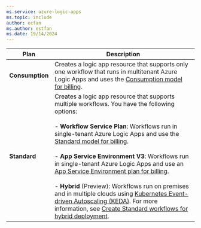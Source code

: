 ```yaml
---
ms.service: azure-logic-apps
ms.topic: include
author: ecfan
ms.author: estfan
ms.date: 19/14/2024
---
```


   | Plan | Description |
   |------|-------------|
   | **Consumption** | Creates a logic app resource that supports only one workflow that runs in multitenant Azure Logic Apps and uses the [Consumption model for billing](../logic-apps-pricing.md#consumption-pricing). |
   | **Standard** | Creates a logic app resource that supports multiple workflows. You have the following options: <br><br>- **Workflow Service Plan**: Workflows run in single-tenant Azure Logic Apps and use the [Standard model for billing](../logic-apps-pricing.md#standard-pricing). <br><br>- **App Service Environment V3**: Workflows run in single-tenant Azure Logic Apps and use an [App Service Environment plan for billing](../../app-service/environment/overview.md#pricing). <br><br>- **Hybrid** (Preview): Workflows run on premises and in multiple clouds using [Kubernetes Event-driven Autoscaling (KEDA)](/azure/aks/keda-about). For more information, see [Create Standard workflows for hybrid deployment](../create-standard-workflows-hybrid-deployment.md). |
